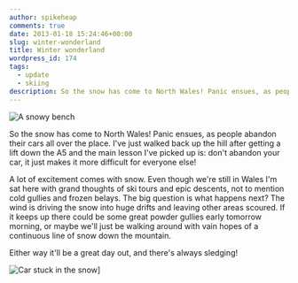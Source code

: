 ```yaml
---
author: spikeheap
comments: true
date: 2013-01-18 15:24:46+00:00
slug: winter-wonderland
title: Winter wonderland
wordpress_id: 174
tags:
  - update
  - skiing
description: So the snow has come to North Wales! Panic ensues, as people abandon their cars all over the place
---
```


![A snowy bench](/images/13-01-18-winter-wonderland-road.jpg)

So the snow has come to North Wales! Panic ensues, as people abandon their cars all over the place. I've just walked back up the hill after getting a lift down the A5 and the main lesson I've picked up is: don't abandon your car, it just makes it more difficult for everyone else! 

A lot of excitement comes with snow. Even though we're still in Wales I'm sat here with grand thoughts of ski tours and epic descents, not to mention cold gullies and frozen belays. The big question is what happens next? The wind is driving the snow into huge drifts and leaving other areas scoured. If it keeps up there could be some great powder gullies early tomorrow morning, or maybe we'll just be walking around with vain hopes of a continuous line of snow down the mountain. 

Either way it'll be a great day out, and there's always sledging! 

  
![Car stuck in the snow](/images/13-01-18-winter-wonderland-cars.jpg)]
